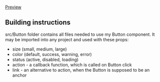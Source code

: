 [Preview](https://olesyamogil.github.io/buttons/)

## Building instructions

src/Button folder contains all files needed to use my Button component.
It may be imported into any project and used with these props:
* size (small, medium, large)
* color (default, success, warning, error)
* status (active, disabled, loading)
* action - a callback function, which is called on Button click
* link - an alternative to action, when the Button is supposed to be an anchor
